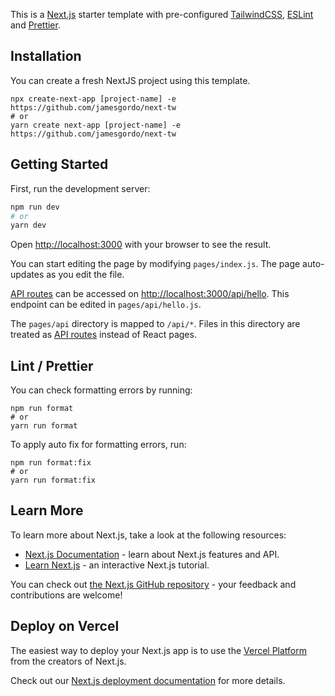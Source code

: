 This is a [Next.js](https://nextjs.org/) starter template with pre-configured [TailwindCSS](https://tailwindcss.com/), [ESLint](https://eslint.org) and [Prettier](https://prettier.io).

## Installation
You can create a fresh NextJS project using this template.
```
npx create-next-app [project-name] -e https://github.com/jamesgordo/next-tw
# or
yarn create next-app [project-name] -e https://github.com/jamesgordo/next-tw
```

## Getting Started

First, run the development server:

```bash
npm run dev
# or
yarn dev
```

Open [http://localhost:3000](http://localhost:3000) with your browser to see the result.

You can start editing the page by modifying `pages/index.js`. The page auto-updates as you edit the file.

[API routes](https://nextjs.org/docs/api-routes/introduction) can be accessed on [http://localhost:3000/api/hello](http://localhost:3000/api/hello). This endpoint can be edited in `pages/api/hello.js`.

The `pages/api` directory is mapped to `/api/*`. Files in this directory are treated as [API routes](https://nextjs.org/docs/api-routes/introduction) instead of React pages.

## Lint / Prettier
You can check formatting errors by running:
```
npm run format
# or
yarn run format
```
  
To apply auto fix for formatting errors, run:
```
npm run format:fix
# or
yarn run format:fix
```

## Learn More

To learn more about Next.js, take a look at the following resources:

- [Next.js Documentation](https://nextjs.org/docs) - learn about Next.js features and API.
- [Learn Next.js](https://nextjs.org/learn) - an interactive Next.js tutorial.

You can check out [the Next.js GitHub repository](https://github.com/vercel/next.js/) - your feedback and contributions are welcome!

## Deploy on Vercel

The easiest way to deploy your Next.js app is to use the [Vercel Platform](https://vercel.com/new?utm_medium=default-template&filter=next.js&utm_source=create-next-app&utm_campaign=create-next-app-readme) from the creators of Next.js.

Check out our [Next.js deployment documentation](https://nextjs.org/docs/deployment) for more details.
